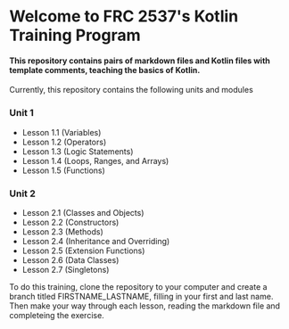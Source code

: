 # Welcome to FRC 2537's Kotlin Training Program

#### This repository contains pairs of markdown files and Kotlin files with template comments, teaching the basics of Kotlin.

Currently, this repository contains the following units and modules

### Unit 1
* Lesson 1.1 (Variables)
* Lesson 1.2 (Operators)
* Lesson 1.3 (Logic Statements)
* Lesson 1.4 (Loops, Ranges, and Arrays)
* Lesson 1.5 (Functions)
### Unit 2
* Lesson 2.1 (Classes and Objects)
* Lesson 2.2 (Constructors)
* Lesson 2.3 (Methods)
* Lesson 2.4 (Inheritance and Overriding)
* Lesson 2.5 (Extension Functions)
* Lesson 2.6 (Data Classes)
* Lesson 2.7 (Singletons)


To do this training, clone the repository to your computer and create a branch titled FIRSTNAME_LASTNAME, filling in your first and last name.
Then make your way through each lesson, reading the markdown file and completeing the exercise.
